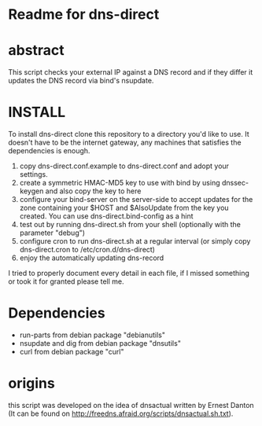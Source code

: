 # Readme for dns-direct

# abstract

This script checks your external IP against a DNS record and if they differ it
updates the DNS record via bind's nsupdate.

# INSTALL

To install dns-direct clone this repository to a directory you'd like to use.
It doesn't have to be the internet gateway, any machines that satisfies the
dependencies is enough.

  1. copy dns-direct.conf.example to dns-direct.conf and adopt your settings.
  2. create a symmetric HMAC-MD5 key to use with bind by using dnssec-keygen
     and also copy the key to here
  3. configure your bind-server on the server-side to accept updates for the
     zone containing your $HOST and $AlsoUpdate from the key you created.
     You can use dns-direct.bind-config as a hint
  4. test out by running dns-direct.sh from your shell (optionally with the
     parameter "debug")
  5. configure cron to run dns-direct.sh at a regular interval (or simply copy
     dns-direct.cron to /etc/cron.d/dns-direct)
  6. enjoy the automatically updating dns-record

I tried to properly document every detail in each file, if I missed something
or took it for granted please tell me.


# Dependencies

  * run-parts from debian package "debianutils"
  * nsupdate and dig from debian package "dnsutils"
  * curl from debian package "curl"

# origins

this script was developed on the idea of dnsactual written by Ernest Danton (It
can be found on http://freedns.afraid.org/scripts/dnsactual.sh.txt).
